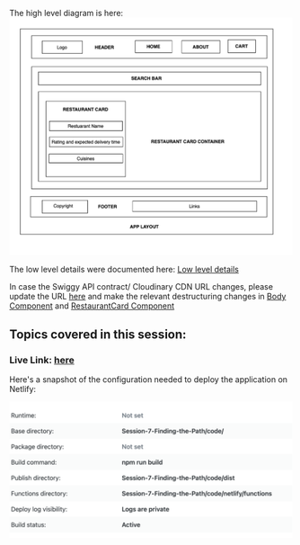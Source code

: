 The high level diagram is here: ![High-Level-Diagram-Food-Villa](../High-Level-Design-Food-Villa.png)

The low level details were documented here: [Low level details](../Low-Level-Design-Food-Villa.txt)

In case the Swiggy API contract/ Cloudinary CDN URL changes, please update the URL [here](./code/utils/constants.js) and make the relevant destructuring changes in [Body Component](./code/src/components/Body.js) and [RestaurantCard Component](./code/src/components/RestaurantCard.js)


## Topics covered in this session:




### **Live Link: [here](https://foodvilla-app-gg.netlify.app/)**

Here's a snapshot of the configuration needed to deploy the application on Netlify:

![Session-7-Finding-the-Path/Netlify-configuration-build](./Netlify-configuration-build.png)